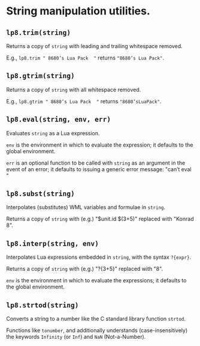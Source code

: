 
String manipulation utilities.
===============================================================================

`lp8.trim(string)`
-------------------------------------------------------------------------------
Returns a copy of `string` with leading and trailing whitespace removed.

E.g., `lp8.trim " 8680’s Lua Pack  "` returns `"8680’s Lua Pack"`.


`lp8.gtrim(string)`
-------------------------------------------------------------------------------
Returns a copy of `string` with all whitespace removed.

E.g., `lp8.gtrim " 8680’s Lua Pack  "` returns `"8680’sLuaPack"`.


`lp8.eval(string, env, err)`
-------------------------------------------------------------------------------
Evaluates `string` as a Lua expression.

`env` is the environment in which to evaluate the expression; it defaults to
the global environment.

`err` is an optional function to be called with `string` as an argument in the
event of an error; it defaults to issuing a generic error message:
	"can’t eval <string>"


`lp8.subst(string)`
-------------------------------------------------------------------------------
Interpolates (substitutes) WML variables and formulae in `string`.

Returns a copy of `string` with (e.g.) "$unit.id $(3+5)" replaced with
"Konrad 8".


`lp8.interp(string, env)`
-------------------------------------------------------------------------------
Interpolates Lua expressions embedded in `string`, with the syntax `?{expr}`.

Returns a copy of `string` with (e.g.) "?{3+5}" replaced with "8".

`env` is the environment in which to evaluate the expressions; it defaults to
the global environment.


`lp8.strtod(string)`
-------------------------------------------------------------------------------
Converts a string to a number like the C standard library function `strtod`.

Functions like `tonumber`, and additionally understands (case-insensitively)
the keywords `Infinity` (or `Inf`) and `NaN` (Not-a-Number).
